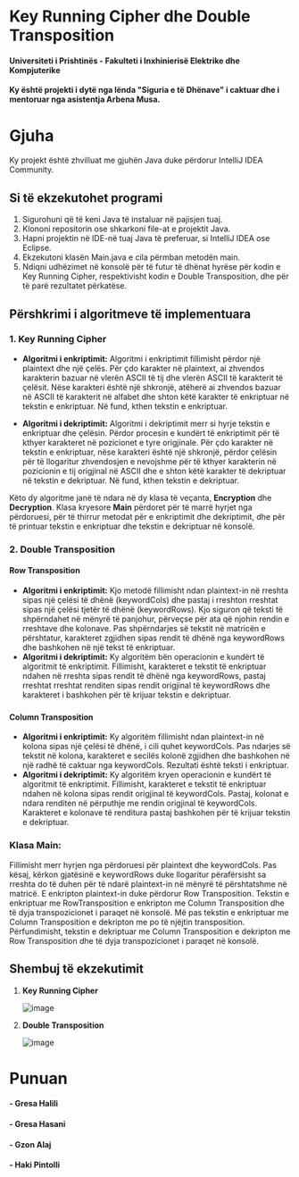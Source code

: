 # Key Running Cipher dhe Double Transposition

#### Universiteti i Prishtinës - Fakulteti i Inxhinierisë Elektrike dhe Kompjuterike

**Ky është projekti i dytë nga lënda "Siguria e të Dhënave" i caktuar dhe i mentoruar nga asistentja Arbena Musa.**

# Gjuha

Ky projekt është zhvilluat me gjuhën Java duke përdorur IntelliJ IDEA Community.

## Si të ekzekutohet programi

1.	Sigurohuni që të keni Java të instaluar në pajisjen tuaj.
2.	Klononi repositorin ose shkarkoni file-at e projektit Java.
3.	Hapni projektin në IDE-në tuaj Java të preferuar, si IntelliJ IDEA ose Eclipse.
4.	Ekzekutoni klasën Main.java e cila përmban metodën main.
5.	Ndiqni udhëzimet në konsolë për të futur të dhënat hyrëse për kodin e Key Running Cipher, respektivisht kodin e Double Transposition, dhe për të parë rezultatet përkatëse.

## Përshkrimi i algoritmeve të implementuara
### 1.	**Key Running Cipher**
- 	**Algoritmi i enkriptimit:** Algoritmi i enkriptimit fillimisht përdor një plaintext dhe një çelës. Për çdo karakter në plaintext, ai zhvendos karakterin bazuar në vlerën ASCII të tij dhe vlerën ASCII të karakterit të çelësit. Nëse karakteri është një shkronjë, atëherë ai zhvendos bazuar në ASCII të karakterit në alfabet dhe shton këtë karakter të enkriptuar në tekstin e enkriptuar. Në fund, kthen tekstin e enkriptuar.

- **Algoritmi i dekriptimit:** Algoritmi i dekriptimit merr si hyrje tekstin e enkriptuar dhe çelësin. Përdor procesin e kundërt të enkriptimit për të kthyer karakteret në pozicionet e tyre origjinale. Për çdo karakter në tekstin e enkriptuar, nëse karakteri është një shkronjë, përdor çelësin për të llogaritur zhvendosjen e nevojshme për të kthyer karakterin në pozicionin e tij origjinal në ASCII dhe e shton këtë karakter të dekriptuar në tekstin e dekriptuar. Në fund, kthen tekstin e dekriptuar.
    
Këto dy algoritme janë të ndara në dy klasa të veçanta, **Encryption** dhe **Decryption**. Klasa kryesore **Main** përdoret për të marrë hyrjet nga përdoruesi, për të thirrur metodat për e enkriptimit dhe dekriptimit, dhe për të printuar tekstin e enkriptuar dhe tekstin e dekriptuar në konsolë.

### 2.	**Double Transposition**
#### **Row Transposition**
- **Algoritmi i enkriptimit:** Kjo metodë fillimisht ndan plaintext-in në rreshta sipas një çelësi të dhënë (keywordCols) dhe pastaj i rreshton rreshtat sipas një çelësi tjetër të dhënë (keywordRows). Kjo siguron që teksti të shpërndahet në mënyrë të panjohur, përveçse për ata që njohin rendin e rreshtave dhe kolonave. Pas shpërndarjes së tekstit në matricën e përshtatur, karakteret zgjidhen sipas rendit të dhënë nga keywordRows dhe bashkohen në një tekst të enkriptuar.
- **Algoritmi i dekriptimit:** Ky algoritëm bën operacionin e kundërt të algoritmit të enkriptimit. Fillimisht, karakteret e tekstit të enkriptuar ndahen në rreshta sipas rendit të dhënë nga keywordRows, pastaj rreshtat rreshtat renditen sipas rendit origjinal të keywordRows dhe karakteret i bashkohen për të krijuar tekstin e dekriptuar.
###
#### **Column Transposition**
- **Algoritmi i enkriptimit:** Ky algoritëm fillimisht ndan plaintext-in në kolona sipas një çelësi të dhënë, i cili quhet keywordCols. Pas ndarjes së tekstit në kolona, karakteret e secilës kolonë zgjidhen dhe bashkohen në një radhë të caktuar nga keywordCols. Rezultati është teksti i enkriptuar.
- **Algoritmi i dekriptimit:** Ky algoritëm kryen operacionin e kundërt të algoritmit të enkriptimit. Fillimisht, karakteret e tekstit të enkriptuar ndahen në kolona sipas rendit origjinal të keywordCols. Pastaj, kolonat e ndara renditen në përputhje me rendin origjinal të keywordCols. Karakteret e kolonave të renditura pastaj bashkohen për të krijuar tekstin e dekriptuar.

### **Klasa Main:** 
Fillimisht merr hyrjen nga përdoruesi për plaintext dhe keywordCols. Pas kësaj, kërkon gjatësinë e keywordRows duke llogaritur përafërsisht sa rreshta do të duhen për të ndarë plaintext-in në mënyrë të përshtatshme në matricë. E enkripton plaintext-in duke përdorur Row Transposition. Tekstin e enkriptuar me RowTransposition e enkripton me Column Transposition dhe të dyja transpozicionet i paraqet në konsolë. Më pas tekstin e enkriptuar me Column Transposition e dekripton me po të njëjtin transposition. Përfundimisht, tekstin e dekriptuar me Column Transposition e dekripton me Row Transposition dhe të dyja transpozicionet i paraqet në konsolë.

## Shembuj të ekzekutimit
1. **Key Running Cipher**
   
   ![image](https://github.com/Gresa-Hasani/Siguria_e_te_dhenave-Detyra_2/assets/153296296/99e4fec3-d1a1-47e9-aea4-64d9f5ab83e1)

2. **Double Transposition**
   
   ![image](https://github.com/Gresa-Hasani/Siguria_e_te_dhenave-Detyra_2/assets/153296296/607bfae7-9fa2-4050-8ce0-ba6ca2bc2484)

# Punuan

#### - Gresa Halili
#### - Gresa Hasani
#### - Gzon Alaj
#### - Haki Pintolli
